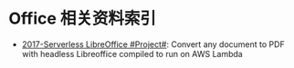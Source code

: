# Office 相关资料索引

- [2017-Serverless LibreOffice #Project#](https://github.com/vladgolubev/serverless-libreoffice): Convert any document to PDF with headless Libreoffice compiled to run on AWS Lambda
